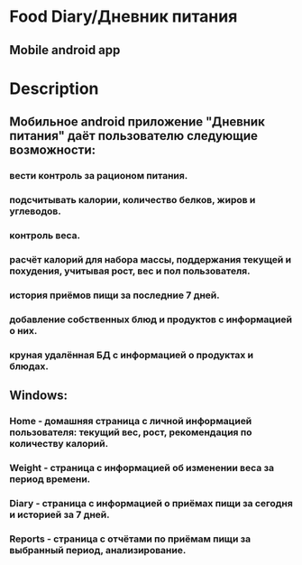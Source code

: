 # Food Diary/Дневник питания
## Mobile android app

# Description
## Мобильное android приложение "Дневник питания" даёт пользователю следующие возможности:
### вести контроль за рационом питания.
### подсчитывать калории, количество белков, жиров и углеводов.
### контроль веса.
### расчёт калорий для набора массы, поддержания текущей и похудения, учитывая рост, вес и пол пользователя.
### история приёмов пищи за последние 7 дней.
### добавление собственных блюд и продуктов с информацией о них.
### круная удалённая БД с информацией о продуктах и блюдах.

## Windows:
### Home - домашняя страница с личной информацией пользователя: текущий вес, рост, рекомендация по количеству калорий.
### Weight - страница с  информацией об изменении веса за период времени.
### Diary - страница с информацией о приёмах пищи за сегодня и историей за 7 дней.
### Reports - страница с отчётами по приёмам пищи за выбранный период, анализирование.
